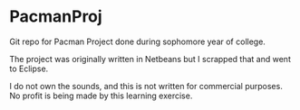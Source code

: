 PacmanProj
==========

Git repo for Pacman Project done during sophomore year of college.

The project was originally written in Netbeans but I scrapped that and went to Eclipse.


I do not own the sounds, and this is not written for commercial purposes.
No profit is being made by this learning exercise.
